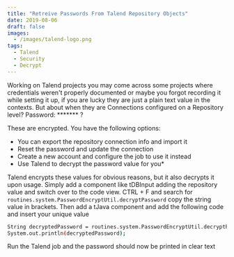 ```yaml
---
title: "Retreive Passwords From Talend Repository Objects"
date: 2019-08-06
draft: false
images: 
  - /images/talend-logo.png
tags: 
  - Talend
  - Security
  - Decrypt
---
```

Working on Talend projects you may come across some projects where credentials weren't properly documented or maybe you forgot recording it while setting it up, if you are lucky they are just a plain text value in the contexts.  But about when they are Connections configured on a Repository level? Password: ******* ?
 
These are encrypted. You have the following options: 
 
* You can export the repository connection info and import it
* Reset the password and update the connection
* Create a new account and configure the job to use it instead
* Use Talend to decrypt the password value for you*
 
Talend encrypts these values for obvious reasons, but it also decrypts it upon usage.  Simply add a component like tDBInput adding the repository value and switch over to the code view. CTRL + F and search for ```routines.system.PasswordEncryptUtil.decryptPassword``` copy the string value in brackets. Then add a tJava component and add the following code and insert your unique value
 
```bash
String decryptedPassword = routines.system.PasswordEncryptUtil.decryptPassword("<YOUR UNIQUE VALUE>");
System.out.println(decryptedPassword);
```
 
Run the Talend job and the password should now be printed in clear text

